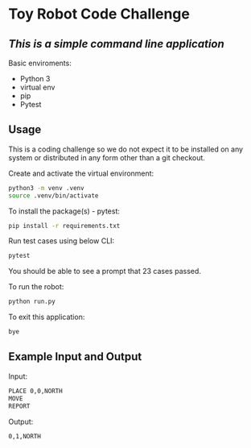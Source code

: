 # Toy Robot Code Challenge
## _This is a simple command line application_

Basic enviroments:

- Python 3
- virtual env
- pip
- Pytest

## Usage
This is a coding challenge so we do not expect it to be installed on any system or distributed in any form other than a git checkout.

Create and activate the virtual environment:
```sh
python3 -m venv .venv
source .venv/bin/activate
```

To install the package(s) - pytest:
```sh
pip install -r requirements.txt
```

Run test cases using below CLI:
```sh
pytest
```
You should be able to see a prompt that 23 cases passed.

To run the robot:
```sh
python run.py
```

To exit this application:
```sh
bye
```

## Example Input and Output
Input:
```sh
PLACE 0,0,NORTH
MOVE
REPORT
```
Output:
```
0,1,NORTH
```